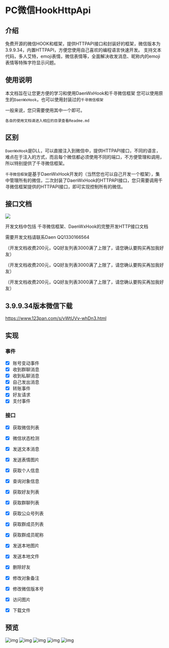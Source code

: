 # PC微信HookHttpApi

## 介绍
免费开源的微信HOOK和框架，提供HTTPAPI接口和封装好的框架，微信版本为3.9.9.34，内置HTTPAPI，方便您使用自己喜欢的编程语言快速开发。
支持文本代码，多人艾特，emoji表情，微信表情等，全面解决收发消息、昵称内的emoji表情等特殊字符显示问题。

## 使用说明

本文档旨在让您更方便的学习和使用DaenWxHook和千寻微信框架
您可以使用原生的`DaenWxHook`，也可以使用封装过的`千寻微信框架`

一般来说，您只需要使用其中一个即可。

`各自的使用文档请进入相应的目录查看Readme.md`

## 区别

`DaenWxHook`是DLL，可以直接注入到微信中，提供HTTPAPI接口，不同的语言，难点在于注入的方式，而且每个微信都必须使用不同的端口，不方便管理和调用，所以特别提供了千寻微信框架。

`千寻微信框架`是基于DaenWxHook开发的（当然您也可以自己开发一个框架），集中管理所有的微信，二次封装了DaenWxHook的HTTPAPI接口，您只需要调用千寻微信框架提供的HTTPAPI接口，即可实现控制所有的微信。


## 接口文档

![](https://img.cdn.apipost.cn/client/user/0/avatar/e36ff15a696e21e826f67adacbffeb7a663c2cf89cf0b.png)

开发文档中包括 千寻微信框架、DaenWxHook的完整开发HTTP接口文档

需要开发文档请联系Daen QQ1330166564

（开发文档收费200元，QQ好友列表3000满了上限了，请您确认要购买再加我好友）

（开发文档收费200元，QQ好友列表3000满了上限了，请您确认要购买再加我好友）

（开发文档收费200元，QQ好友列表3000满了上限了，请您确认要购买再加我好友）


## 3.9.9.34版本微信下载
https://www.123pan.com/s/vWtUVv-whDn3.html

## 实现

### 事件

- [x] 账号变动事件
- [x] 收到群聊消息
- [x] 收到私聊消息
- [x] 自己发出消息
- [x] 转账事件
- [x] 好友请求
- [x] 支付事件

### 接口

- [x] 获取微信列表
- [x] 微信状态检测
- [x] 发送文本消息
- [x] 发送表情图片
- [x] 获取个人信息
- [x] 查询对象信息
- [x] 获取好友列表
- [x] 获取群聊列表
- [x] 获取公众号列表
- [x] 获取群成员列表
- [x] 获取群成员昵称
- [x] 发送本地图片
- [x] 发送本地文件
- [x] 删除好友
- [x] 修改对象备注
- [x] 修改微信版本号
- [x] 访问图片
- [x] 下载文件


## 预览

![img](https://www.apifox.cn/api/v1/projects/467052/resources/348154/image-preview)
![img](https://api.apifox.cn/api/v1/projects/467052/resources/419018/image-preview)
![img](https://www.apifox.cn/api/v1/projects/467052/resources/348156/image-preview)
![img](https://www.apifox.cn/api/v1/projects/467052/resources/348157/image-preview)
![img](https://www.apifox.com/api/v1/projects/646981/resources/438082/image-preview)